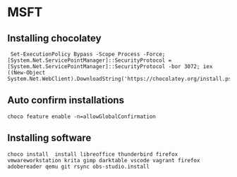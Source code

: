 # MSFT

## Installing chocolatey
```
 Set-ExecutionPolicy Bypass -Scope Process -Force; [System.Net.ServicePointManager]::SecurityProtocol = [System.Net.ServicePointManager]::SecurityProtocol -bor 3072; iex ((New-Object System.Net.WebClient).DownloadString('https://chocolatey.org/install.ps1'))
```
## Auto confirm installations

```
choco feature enable -n=allowGlobalConfirmation
```
## Installing software

```
choco install  install libreoffice thunderbird firefox vmwareworkstation krita gimp darktable vscode vagrant firefox adobereader qemu git rsync obs-studio.install
```
